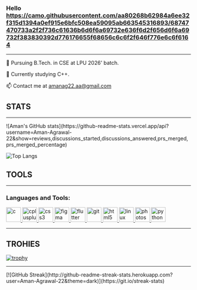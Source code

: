 ### Hello https://camo.githubusercontent.com/aa80268b62984a6ee32f315d1394a0ef915e6bfc508ea59095ab663545316893/68747470733a2f2f736c61636b6d6f6a69732e636f6d2f656d6f6a69732f383830392d776176655f68656c6c6f2f646f776e6c6f6164

<hr>
🔭 Pursuing B.Tech. in CSE at LPU 2026' batch.

🌱 Currently studying C++.

📫 Contact me at amanag22.aa@gmail.com
<h2>STATS</h2><hr>
![Aman's GitHub stats](https://github-readme-stats.vercel.app/api?username=Aman-Agrawal-22&show=reviews,discussions_started,discussions_answered,prs_merged,prs_merged_percentage)

![Top Langs](https://github-readme-stats.vercel.app/api/top-langs/?username=Aman-Agrawal-22&langs_count=8)


<h2>TOOLS</h2>
<hr>

<h3 align="left">Languages and Tools:</h3>
<p align="left"> <a href="https://www.cprogramming.com/" target="_blank"> <img src="https://devicons.github.io/devicon/devicon.git/icons/c/c-original.svg" alt="c" width="40" height="40"/> </a> <a href="https://www.w3schools.com/cpp/" target="_blank"> <img src="https://devicons.github.io/devicon/devicon.git/icons/cplusplus/cplusplus-original.svg" alt="cplusplus" width="40" height="40"/> </a> <a href="https://www.w3schools.com/css/" target="_blank"> <img src="https://devicons.github.io/devicon/devicon.git/icons/css3/css3-original-wordmark.svg" alt="css3" width="40" height="40"/> </a> <a href="https://www.figma.com/" target="_blank"> <img src="https://www.vectorlogo.zone/logos/figma/figma-icon.svg" alt="figma" width="40" height="40"/> </a> <a href="https://flutter.dev" target="_blank"> <img src="https://www.vectorlogo.zone/logos/flutterio/flutterio-icon.svg" alt="flutter" width="40" height="40"/> </a> <a href="https://git-scm.com/" target="_blank"> <img src="https://www.vectorlogo.zone/logos/git-scm/git-scm-icon.svg" alt="git" width="40" height="40"/> </a> <a href="https://www.w3.org/html/" target="_blank"> <img src="https://devicons.github.io/devicon/devicon.git/icons/html5/html5-original-wordmark.svg" alt="html5" width="40" height="40"/> </a> <a href="https://www.linux.org/" target="_blank"> <img src="https://devicons.github.io/devicon/devicon.git/icons/linux/linux-original.svg" alt="linux" width="40" height="40"/> </a> <a href="https://www.photoshop.com/en" target="_blank"> <img src="https://devicons.github.io/devicon/devicon.git/icons/photoshop/photoshop-plain.svg" alt="photoshop" width="40" height="40"/> </a> <a href="https://www.python.org" target="_blank"> <img src="https://devicons.github.io/devicon/devicon.git/icons/python/python-original.svg" alt="python" width="40" height="40"/> </a> </p>
<hr>
<h2>TROHIES</h2>

[![trophy](https://github-profile-trophy.vercel.app/?username=ryo-ma&theme=onedark)](https://github.com/ryo-ma/github-profile-trophy)
<hr>
[![GitHub Streak](http://github-readme-streak-stats.herokuapp.com?user=Aman-Agrawal-22&theme=dark)](https://git.io/streak-stats)
